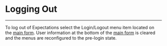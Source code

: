 # Logging Out

***

To log out of Expectations select the Login/Logout menu item located on the [main form](7jjr.md).  User information at the bottom of the [main form](7jjr.md) is cleared and the menus are reconfigured to the pre-login state.
